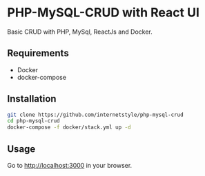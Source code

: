 # PHP-MySQL-CRUD with React UI

Basic CRUD with PHP, MySql, ReactJs and Docker.

## Requirements

- Docker
- docker-compose

## Installation

```bash
git clone https://github.com/internetstyle/php-mysql-crud
cd php-mysql-crud
docker-compose -f docker/stack.yml up -d
```

## Usage

Go to [http://localhost:3000](http://localhost:3000) in your browser.
